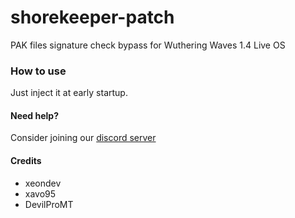 # shorekeeper-patch

PAK files signature check bypass for Wuthering Waves 1.4 Live OS

### How to use
Just inject it at early startup.

#### Need help?
Consider joining our [discord server](https://discord.gg/reversedrooms)

#### Credits
- xeondev
- xavo95
- DevilProMT
